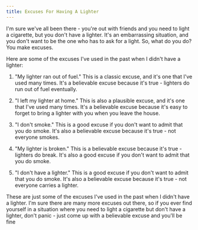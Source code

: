 ```yaml
---
title: Excuses For Having A Lighter
---
```


I'm sure we've all been there - you're out with friends and you need to light a cigarette, but you don't have a lighter. It's an embarrassing situation, and you don't want to be the one who has to ask for a light. So, what do you do? You make excuses. 

Here are some of the excuses I've used in the past when I didn't have a lighter: 

1. "My lighter ran out of fuel." This is a classic excuse, and it's one that I've used many times. It's a believable excuse because it's true - lighters do run out of fuel eventually. 

2. "I left my lighter at home." This is also a plausible excuse, and it's one that I've used many times. It's a believable excuse because it's easy to forget to bring a lighter with you when you leave the house. 

3. "I don't smoke." This is a good excuse if you don't want to admit that you do smoke. It's also a believable excuse because it's true - not everyone smokes. 

4. "My lighter is broken." This is a believable excuse because it's true - lighters do break. It's also a good excuse if you don't want to admit that you do smoke. 

5. "I don't have a lighter." This is a good excuse if you don't want to admit that you do smoke. It's also a believable excuse because it's true - not everyone carries a lighter. 

These are just some of the excuses I've used in the past when I didn't have a lighter. I'm sure there are many more excuses out there, so if you ever find yourself in a situation where you need to light a cigarette but don't have a lighter, don't panic - just come up with a believable excuse and you'll be fine